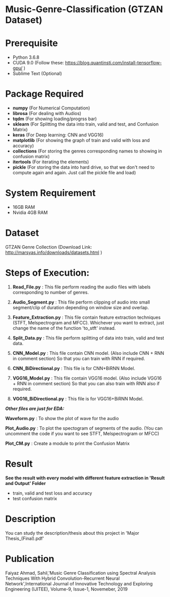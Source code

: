 # Music-Genre-Classification (GTZAN Dataset)

# Prerequisite
- Python 3.6.8
- CUDA 9.0 (Follow these: https://blog.quantinsti.com/install-tensorflow-gpu/ )
- Sublime Text (Optional)

# Package Required
- **numpy** (For Numerical Computation)
- **librosa** (For dealing with Audios)
- **tqdm** (For showing loading/progrss bar)
- **sklearn** (For Splitting the data into train, valid and test, and Confusion Matrix)
- **keras** (For Deep learning: CNN and VGG16)
- **matplotlib** (For showing the graph of train and valid with loss and accuracy)
- **collections** (For storing the genres corresponding names to showing in confusion matrix)
- **itertools** (For iterating the elements)
- **pickle** (For storing the data into hard drive, so that we don't need to compute again and again. Just call the pickle file and load)

# System Requirement
- 16GB RAM
- Nvidia 4GB RAM

# Dataset
GTZAN Genre Collection (Download Link: http://marsyas.info/downloads/datasets.html )

# Steps of Execution:
1) **Read_File.py** : This file perform reading the audio files with labels corresponding to number of genres.

2) **Audio_Segment.py** : This file perform clipping of audio into small segment/clip of duration depending on window size and overlap.

3) **Feature_Extraction.py** : This file contain feature extraction techniques (STFT, Melspectrogram and MFCC). Whichever you want to extract, just change the name of the function 'to_stft' instead.

4) **Split_Data.py** : This file perform splitting of data into train, valid and test data.

5) **CNN_Model.py** : This file contain CNN model. (Also include CNN + RNN in comment section) So that you can train with RNN if required.

6) **CNN_BiDirectional.py** : This file is for CNN+BiRNN Model.

7) **VGG16_Model.py** : This file contain VGG16 model. (Also include VGG16 + RNN in comment section) So that you can also train with RNN also if required.

8) **VGG16_BiDirectional.py** : This file is for VGG16+BiRNN Model.

***Other files are just for EDA:***

**Waveform.py** : To show the plot of wave for the audio

**Plot_Audio.py** : To plot the spectogram of segments of the audio. (You can uncomment the code if you want to see STFT, Melspectrogram or MFCC)

**Plot_CM.py** : Create a module to print the Confusion Matrix

# Result
**See the result with every model with different feature extraction in 'Result and Output' Folder**
  - train, valid and test loss and accuracy 
  - test confusion matrix
  
# Description
You can study the description/thesis about this project in 'Major Thesis_(Final).pdf'

# Publication
Faiyaz Ahmad, Sahil,'Music Genre Classification using Spectral Analysis Techniques With Hybrid Convolution-Recurrent Neural Network',International Journal of Innovative Technology and Exploring Engineering (IJITEE), Volume-9, Issue-1, Novemeber, 2019
